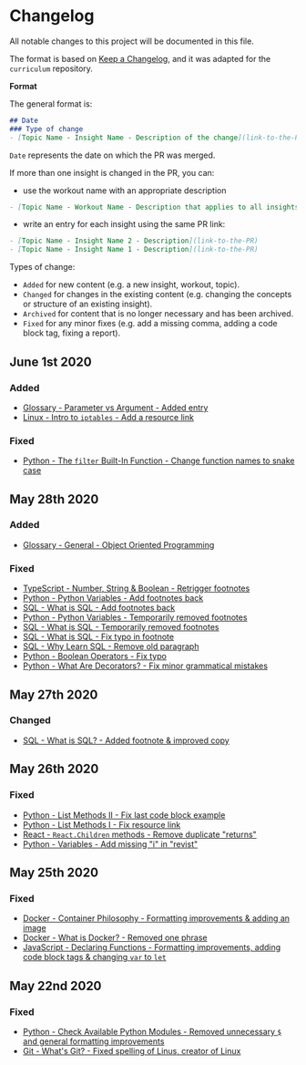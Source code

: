# Changelog
All notable changes to this project will be documented in this file.

The format is based on [Keep a Changelog](https://keepachangelog.com/en/1.0.0/),
and it was adapted for the `curriculum` repository.

**Format**

The general format is:

```md
## Date
### Type of change
- [Topic Name - Insight Name - Description of the change](link-to-the-PR-or-commit-where-the-change-was-added)
```

`Date` represents the date on which the PR was merged.

If more than one insight is changed in the PR, you can:

- use the workout name with an appropriate description

```md
- [Topic Name - Workout Name - Description that applies to all insights changed](link-to-the-PR-or-commit-where-the-change-was-added)
```

- write an entry for each insight using the same PR link:

```md
- [Topic Name - Insight Name 2 - Description](link-to-the-PR)
- [Topic Name - Insight Name 1 - Description](link-to-the-PR)
```

Types of change:

- `Added` for new content (e.g. a new insight, workout, topic).
- `Changed` for changes in the existing content (e.g. changing the concepts or structure of an existing insight).
- `Archived` for content that is no longer necessary and has been archived.
- `Fixed` for any minor fixes (e.g. add a missing comma, adding a code block tag, fixing a report).

## June 1st 2020

### Added
- [Glossary - Parameter vs Argument - Added entry](https://github.com/enkidevs/curriculum/pull/2154)
- [Linux - Intro to `iptables` - Add a resource link](https://github.com/enkidevs/curriculum/pull/2151)

### Fixed
- [Python - The `filter` Built-In Function - Change function names to snake case](https://github.com/enkidevs/curriculum/pull/2152)

## May 28th 2020

### Added
- [Glossary - General - Object Oriented Programming](https://github.com/enkidevs/curriculum/pull/2128)

### Fixed
- [TypeScript - Number, String & Boolean - Retrigger footnotes](https://github.com/enkidevs/curriculum/pull/2149)
- [Python - Python Variables - Add footnotes back](https://github.com/enkidevs/curriculum/pull/2149)
- [SQL - What is SQL - Add footnotes back](https://github.com/enkidevs/curriculum/pull/2149)
- [Python - Python Variables - Temporarily removed footnotes](https://github.com/enkidevs/curriculum/pull/2148)
- [SQL - What is SQL - Temporarily removed footnotes](https://github.com/enkidevs/curriculum/pull/2148)
- [SQL - What is SQL - Fix typo in footnote](https://github.com/enkidevs/curriculum/pull/2147)
- [SQL - Why Learn SQL - Remove old paragraph](https://github.com/enkidevs/curriculum/pull/2146)
- [Python - Boolean Operators - Fix typo](https://github.com/enkidevs/curriculum/pull/2145)
- [Python - What Are Decorators? - Fix minor grammatical mistakes](https://github.com/enkidevs/curriculum/pull/2143)

## May 27th 2020

### Changed
- [SQL - What is SQL? - Added footnote & improved copy](https://github.com/enkidevs/curriculum/pull/2141)

## May 26th 2020

### Fixed
- [Python - List Methods II - Fix last code block example](https://github.com/enkidevs/curriculum/pull/2138)
- [Python - List Methods I - Fix resource link](https://github.com/enkidevs/curriculum/pull/2136)
- [React - `React.Children` methods - Remove duplicate "returns"](https://github.com/enkidevs/curriculum/pull/2135)
- [Python - Variables - Add missing "i" in "revist"](https://github.com/enkidevs/curriculum/pull/2134)

## May 25th 2020

### Fixed
- [Docker - Container Philosophy - Formatting improvements & adding an image](https://github.com/enkidevs/curriculum/pull/2133)
- [Docker - What is Docker? - Removed one phrase](https://github.com/enkidevs/curriculum/pull/2132)
- [JavaScript - Declaring Functions - Formatting improvements, adding code block tags & changing `var` to `let`](https://github.com/enkidevs/curriculum/pull/2131)

## May 22nd 2020

### Fixed
- [Python - Check Available Python Modules - Removed unnecessary `$` and general formatting improvements](https://github.com/enkidevs/curriculum/pull/2127)
- [Git - What's Git? - Fixed spelling of Linus, creator of Linux](https://github.com/enkidevs/curriculum/pull/2129)